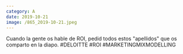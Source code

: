 ```yaml
--- 
category: A 
date: 2019-10-21 
image: /865_2019-10-21.jpeg 
--- 
```


Cuando la gente os hable de ROI, pedid todos estos "apellidos" que os comparto en la diapo. #DELOITTE #ROI #MARKETINGMIXMODELLING